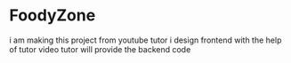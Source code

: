 # FoodyZone

i am making this project from youtube tutor i design frontend with the help of tutor video 
tutor will provide the backend code
